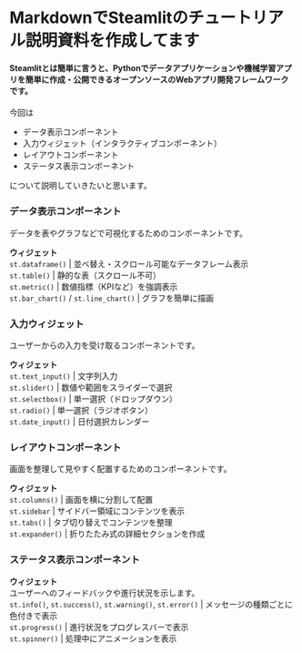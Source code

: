 # MarkdownでSteamlitのチュートリアル説明資料を作成してます

#### Steamlitとは簡単に言うと、**__Pythonでデータアプリケーションや機械学習アプリを簡単に作成・公開できるオープンソースのWebアプリ開発フレームワークです。__**
今回は
* データ表示コンポーネント
* 入力ウィジェット（インタラクティブコンポーネント）
* レイアウトコンポーネント
* ステータス表示コンポーネント

について説明していきたいと思います。

### データ表示コンポーネント
データを表やグラフなどで可視化するためのコンポーネントです。

**ウィジェット**  
`st.dataframe()`                     | 並べ替え・スクロール可能なデータフレーム表示  
`st.table()`                         | 静的な表（スクロール不可）  
`st.metric()`                        | 数値指標（KPIなど）を強調表示  
`st.bar_chart()` / `st.line_chart()` | グラフを簡単に描画  

### 入力ウィジェット  
ユーザーからの入力を受け取るコンポーネントです。  

**ウィジェット**  
`st.text_input()` | 文字列入力  
`st.slider()`     | 数値や範囲をスライダーで選択  
`st.selectbox()`  | 単一選択（ドロップダウン）  
`st.radio()`      | 単一選択（ラジオボタン）  
`st.date_input()` | 日付選択カレンダー  

### レイアウトコンポーネント  
画面を整理して見やすく配置するためのコンポーネントです。  

**ウィジェット**  
`st.columns()`  | 画面を横に分割して配置  
`st.sidebar`    | サイドバー領域にコンテンツを表示  
`st.tabs()`     | タブ切り替えでコンテンツを整理  
`st.expander()` | 折りたたみ式の詳細セクションを作成  

### ステータス表示コンポーネント  

**ウィジェット**  
ユーザーへのフィードバックや進行状況を示します。  
`st.info()`, `st.success()`, `st.warning()`, `st.error()` | メッセージの種類ごとに色付きで表示  
`st.progress()`                                           | 進行状況をプログレスバーで表示  
`st.spinner()`                                            | 処理中にアニメーションを表示  
